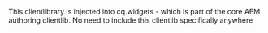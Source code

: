 This clientlibrary is injected into cq.widgets - which is part of the core AEM authoring clientlib. 
No need to include this clientlib specifically anywhere